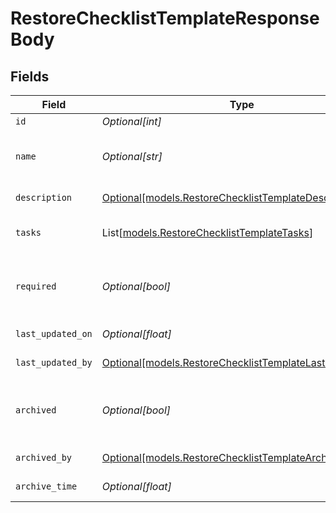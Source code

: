 # RestoreChecklistTemplateResponseBody


## Fields

| Field                                                                                                        | Type                                                                                                         | Required                                                                                                     | Description                                                                                                  |
| ------------------------------------------------------------------------------------------------------------ | ------------------------------------------------------------------------------------------------------------ | ------------------------------------------------------------------------------------------------------------ | ------------------------------------------------------------------------------------------------------------ |
| `id`                                                                                                         | *Optional[int]*                                                                                              | :heavy_minus_sign:                                                                                           | Identifier                                                                                                   |
| `name`                                                                                                       | *Optional[str]*                                                                                              | :heavy_minus_sign:                                                                                           | Checklist template name (must be unique)                                                                     |
| `description`                                                                                                | [Optional[models.RestoreChecklistTemplateDescription]](../models/restorechecklisttemplatedescription.md)     | :heavy_minus_sign:                                                                                           | Task description                                                                                             |
| `tasks`                                                                                                      | List[[models.RestoreChecklistTemplateTasks](../models/restorechecklisttemplatetasks.md)]                     | :heavy_minus_sign:                                                                                           | Checklist template tasks                                                                                     |
| `required`                                                                                                   | *Optional[bool]*                                                                                             | :heavy_minus_sign:                                                                                           | Indicates if the checklist completion is required                                                            |
| `last_updated_on`                                                                                            | *Optional[float]*                                                                                            | :heavy_minus_sign:                                                                                           | Last updated on                                                                                              |
| `last_updated_by`                                                                                            | [Optional[models.RestoreChecklistTemplateLastUpdatedBy]](../models/restorechecklisttemplatelastupdatedby.md) | :heavy_minus_sign:                                                                                           | Archive by user                                                                                              |
| `archived`                                                                                                   | *Optional[bool]*                                                                                             | :heavy_minus_sign:                                                                                           | Indicates if the checklist template is archived                                                              |
| `archived_by`                                                                                                | [Optional[models.RestoreChecklistTemplateArchivedBy]](../models/restorechecklisttemplatearchivedby.md)       | :heavy_minus_sign:                                                                                           | Archive by user                                                                                              |
| `archive_time`                                                                                               | *Optional[float]*                                                                                            | :heavy_minus_sign:                                                                                           | Archive time                                                                                                 |